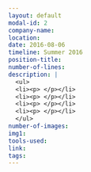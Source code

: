 ```yaml
---
layout: default
modal-id: 2
company-name:
location:
date: 2016-08-06
timeline: Summer 2016
position-title:
number-of-lines:
description: |
  <ul>
  <li><p> </p></li>
  <li><p> </p></li>
  <li><p> </p></li>
  <li><p> </p></li>
  </ul>
number-of-images:
img1:
tools-used:
link:
tags:
---
```

